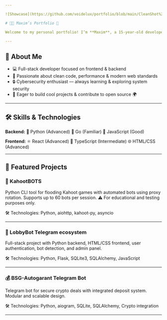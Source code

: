 ```yaml
---

![Showcase](https://github.com/voidelux/portfolio/blob/main/CleanShot%202025-07-07%20at%2022.23.48%402x.png)

# 👨‍💻 Maxim’s Portfolio 🚀

Welcome to my personal portfolio! I’m **Maxim**, a 15-year-old developer from Germany 🇩🇪 passionate about building modern web experiences using **Python** backends and cutting-edge frontend technologies ⚡️.

---
```


## 👋 About Me

* 💻 Full-stack developer focused on frontend & backend
* 🧹 Passionate about clean code, performance & modern web standards
* 🔒 Cybersecurity enthusiast — always learning & exploring system security
* 🚀 Eager to build cool projects & contribute to open source 🌍

---

## 🛠 Skills & Technologies

**Backend:**
🐍 Python (Advanced)
🐹 Go (Familiar)
📜 JavaScript (Good)

**Frontend:**
⚛️ React (Advanced)
📘 TypeScript (Intermediate)
🌐 HTML/CSS (Advanced)

---

## 📂 Featured Projects

### 🚀 KahootBOTS

Python CLI tool for flooding Kahoot games with automated bots using proxy rotation. Supports up to 60 bots per session.
⚠️ For educational and testing purposes only.

🛠 Technologies: Python, aiohttp, kahoot-py, asyncio

---

### 🤖 LobbyBot Telegram ecosystem

Full-stack project with Python backend, HTML/CSS frontend, user authentication, bot detection, and admin panel.

🛠 Technologies: Python, Flask, SQLite3, SQLAlchemy, JavaScript

---

### 💰 BSG-Autogarant Telegram Bot

Telegram bot for secure crypto deals with integrated deposit system. Modular and scalable design.

🛠 Technologies: Python, aiogram, SQLite, SQLAlchemy, Crypto integration

---

